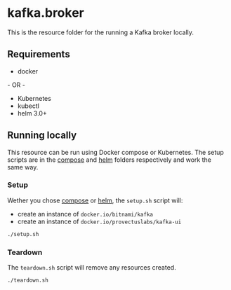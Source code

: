 # kafka.broker

This is the resource folder for the running a Kafka broker locally.

## Requirements

- docker

\- OR -

- Kubernetes
- kubectl
- helm 3.0+

## Running locally

This resource can be run using Docker compose or Kubernetes. The setup scripts are in the [compose](./docker/compose) and [helm](./k8s/helm) folders respectively and work the same way.

### Setup

Wether you chose [compose](./docker/compose) or [helm](./k8s/helm), the `setup.sh` script will:

- create an instance of `docker.io/bitnami/kafka`
- create an instance of `docker.io/provectuslabs/kafka-ui`

```bash
./setup.sh
```

### Teardown

The `teardown.sh` script will remove any resources created.

```bash
./teardown.sh
```
